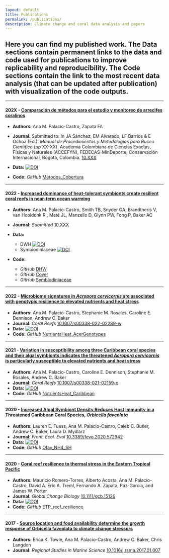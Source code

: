 ```yaml
---
layout: default
title: Publications
permalink: /publications/
description: Climate change and coral data analysis and papers
---
```


## Here you can find my published work. The **Data** sections contain permanent links to the data and code used for publications to improve replicability and reproducibility. The **Code** sections contain the link to the most recent data analysis (that can be updated after publication) with visualization of the code outputs. 

-----

#### 202X - [Comparación de métodos para el estudio y monitoreo de arrecifes coralinos](https://linktopub)

* **Authors:** Ana M. Palacio-Castro, Zapata FA
* **Journal:** Submitted to: In JA Sánchez, EM Alvarado, LF Barrios & E Ochoa (Ed.). _Manual de Procedimientos y Metodologías para Buceo Científico_ (pp XX-XX). Academia Colombiana de Ciencias Exactas, Físicas y Naturales (ACCEFYN), FEDECAS-MinDeporte, Conservación Internacional, Bogotá, Colombia. [10.XXX](https://link.topublication)

* **Data:** [![DOI](https://zenodo.org/badge/DOI/10.5281/zenodo.6369273.svg)](https://doi.org/10.5281/zenodo.6369273)
* **Code:** _GitHub_ [Metodos_Cobertura](https://anampc.github.io/Metodos_Cobertura/)
  
-----

#### 2022 - [Increased dominance of heat-tolerant symbionts create resilient coral reefs in near-term ocean warming](https://linktopub)

* **Authors:** Ana M. Palacio-Castro, Smith TB, Snyder GA, Brandtneris V, van Hooidonk R , Maté JL, Manzello D, Glynn PW, Fong P, Baker AC
* **Journal:** _Submitted_ [10.XXX](https://link.topublication)

* **Data:** 
    * DWH [![DOI](https://zenodo.org/badge/213742228.svg)](https://zenodo.org/badge/latestdoi/213742228)
    *  Symbiodiniaceae [![DOI](https://zenodo.org/badge/213963722.svg)](https://zenodo.org/badge/latestdoi/213963722)
* **Code:**
    * _GitHub_ [DHW](https://anampc.github.io/DHW_Uva/)
    * _GitHub_ [Cover](https://anampc.github.io/Uva_Cover_Bleaching/)
    * _GitHub_ [Symbiodiniaceae](https://anampc.github.io/Symbiodiniaceae_Uva/)
  
-----

#### 2022 - [Microbiome signatures in *Acropora cervicornis* are associated with genotypic resilience to elevated nutrients and heat stress](https://rdcu.be/cRFc1)

* **Authors:** Ana M. Palacio-Castro, Stephanie M. Rosales, Caroline E. Dennison, Andrew C. Baker
* **Journal:** _Coral Reefs_ [10.1007/s00338-022-02289-w](https://rdcu.be/cRFc1)
* **Data:** [![DOI](https://zenodo.org/badge/218383066.svg)](https://zenodo.org/badge/latestdoi/218383066)
* **Code:** _GitHub_ [NutrientsHeat_AcerGenotypes](https://anampc.github.io/Nutrients_Genotypes/)
  
-----


#### 2021 - [Variation in susceptibility among three Caribbean coral species and their algal symbionts indicates the threatened *Acropora cervicornis* is particularly susceptible to elevated nutrients and heat stress](https://rdcu.be/cpS3F)

* **Authors:** Ana M. Palacio-Castro, Caroline E. Dennison, Stephanie M. Rosales, Andrew C. Baker
* **Journal:** _Coral Reefs_ [10.1007/s00338-021-02159-x](https://rdcu.be/cpS3F)
* **Data:** [![DOI](https://zenodo.org/badge/DOI/10.5281/zenodo.4632232.svg)](https://doi.org/10.5281/zenodo.4632232)
* **Code:** _GitHub_ [NutrientsHeat_Caribbean](https://anampc.github.io/NutrientsHeat_Caribbean/)
  
-----

#### 2020 - [Increased Algal Symbiont Density Reduces Host Immunity in a Threatened Caribbean Coral Species, *Orbicella faveolata*](https://doi.org/10.3389/fevo.2020.572942)

* **Authors:** Lauren E. Fuess, Ana M. Palacio-Castro, Caleb C. Butler, Andrew C. Baker, Laura D. Mydlarz
* **Journal:** _Front. Ecol. Evol_  [10.3389/fevo.2020.572942](https://doi.org/10.3389/fevo.2020.572942) 
* **Data:** [![DOI](https://zenodo.org/badge/224942894.svg)](https://zenodo.org/badge/latestdoi/224942894)
* **Code:** _GitHub_ [Ofav_NH4_SH](https://anampc.github.io/Ofav_NH4_SH/)
  
-----

#### 2020 - [Coral reef resilience to thermal stress in the Eastern Tropical Pacific](http://dx.doi.org/10.1111/gcb.15126)

* **Authors:** Mauricio Romero-Torres, Alberto Acosta, Ana M. Palacio-Castro, David A. Eric A. Treml, Fernando A. Zapata, Paz-García, and James W. Porter
* **Journal:** _Global Change Biology_ [10.1111/gcb.15126](http://dx.doi.org/10.1111/gcb.15126)
* **Data:** [![DOI](https://zenodo.org/badge/doi/10.5281/zenodo.3404205.svg)](http://dx.doi.org/10.5281/zenodo.3404205)
* **Code:** _GitHub_ [ETP_reef_resilience](https://anampc.github.io/ETP_reef_resilience/)

-----

#### 2017 - [Source location and food availability determine the growth response of Orbicella faveolata to climate change stressors](https://doi.org/10.1016/j.rsma.2017.01.007)

* **Authors:** Erica K. Towle, Ana M. Palacio-Castro, Andrew C. Baker, Chris Langdon
* **Journal:** _Regional Studies in Marine Science_ [10.1016/j.rsma.2017.01.007](https://doi.org/10.1016/j.rsma.2017.01.007)



